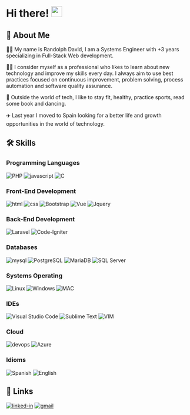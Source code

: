 # Hi there! <img src="https://media.giphy.com/media/hvRJCLFzcasrR4ia7z/giphy.gif" width="29px">

## 🚀 About Me

👨‍💻 My name is Randolph David, I am a Systems Engineer with +3 years specializing in Full-Stack Web development. 

🧑‍🎓 I consider myself as a professional who likes to learn about new technology and improve my skills every day. I always aim to use best practices focused on continuous improvement, problem solving, process automation and software quality assurance.

🙇 Outside the world of tech, I like to stay fit, healthy, practice sports, read some book and dancing.

✈️ Last year I moved to Spain looking for a better life and growth opportunities in the world of technology.

## 🛠️ Skills

### Programming Languages

![PHP](https://img.shields.io/badge/PHP-777BB4?style=flag&logo=php&logoColor=white)
![javascript](https://img.shields.io/badge/JavaScript-323330?style=flat&logo=javascript&logoColor=F7DF1E)
![C](https://img.shields.io/badge/C-00599C?style=for-the-badge&logo=c&logoColor=white)



### Front-End Development


![html](https://img.shields.io/badge/HTML5-E34F26?style=flat&logo=html5&logoColor=white)
![css](https://img.shields.io/badge/CSS3-1572B6?style=flat&logo=css3&logoColor=white)
![Bootstrap](https://img.shields.io/badge/Bootstrap-563D7C?style=flag&logo=bootstrap&logoColor=white)
![Vue](https://img.shields.io/badge/Vue.js-35495E?style=flag&logo=vue.js&logoColor=4FC08D)
![Jquery](https://img.shields.io/badge/jQuery-0769AD?style=flag&logo=jquery&logoColor=white)


### Back-End Development

![Laravel](https://img.shields.io/badge/Laravel-FF2D20?style=flag&logo=laravel&logoColor=white)
![Code-Igniter](https://img.shields.io/badge/CodeIgniter-%23EF4223.svg?style=flag&logo=codeIgniter&logoColor=white)

### Databases

![mysql](https://img.shields.io/badge/MySQL-00000F?style=flat&logo=mysql&logoColor=white)
![PostgreSQL](https://img.shields.io/badge/PostgreSQL-316192?style=flag&logo=postgresql&logoColor=white)
![MariaDB](https://img.shields.io/badge/MariaDB-003545?style=flag&logo=mariadb&logoColor=white)
![SQL Server](https://img.shields.io/badge/Microsoft%20SQL%20Server-CC2927?style=flag&logo=microsoft%20sql%20server&logoColor=white)

### Systems Operating
![Linux](https://img.shields.io/badge/Linux-FCC624?style=flag&logo=linux&logoColor=black)
![Windows](https://img.shields.io/badge/Windows-0078D6?style=flag&logo=windows&logoColor=white)
![MAC](https://img.shields.io/badge/mac%20os-000000?style=flag&logo=apple&logoColor=white)

### IDEs
![Visual Studio Code](https://img.shields.io/badge/Visual%20Studio%20Code-0078d7.svg?style=flag&logo=visual-studio-code&logoColor=white)
![Sublime Text](https://img.shields.io/badge/sublime_text-%23575757.svg?style=flag&logo=sublime-text&logoColor=important)
![VIM](https://img.shields.io/badge/VIM-%2311AB00.svg?&style=flag&logo=vim&logoColor=white)

### Cloud
![devops](https://img.shields.io/badge/Azure_DevOps-0078D7?style=flag&logo=azure-devops&logoColor=white)
![Azure](https://img.shields.io/badge/Microsoft_Azure-0089D6?style=flag&logo=microsoft-azure&logoColor=white)


### Idioms
![Spanish](https://img.shields.io/badge/Spanish-Native-red)
![English](https://img.shields.io/badge/English-B2-blue)


## 🔗 Links

[![linked-in](https://img.shields.io/badge/Linked_In-0077B5?style=flat&logo=LinkedIn&logoColor=white)](https://www.linkedin.com/in/randolph-david-zamora/)
[![gmail](https://img.shields.io/badge/Gmail-D14836?style=flat&logo=Gmail&logoColor=white)](mailto:davidzamorau@gmail.com)
